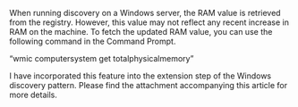 When running discovery on a Windows server, the RAM value is retrieved from the registry. However, this value may not reflect any recent increase in RAM on the machine. To fetch the updated RAM value, you can use the following command in the Command Prompt.

“wmic computersystem get totalphysicalmemory”

I have incorporated this feature into the extension step of the Windows discovery pattern. Please find the attachment accompanying this article for more details.
